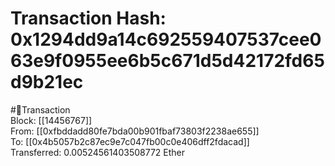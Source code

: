 
Transaction Hash: 0x1294dd9a14c692559407537cee063e9f0955ee6b5c671d5d42172fd65d9b21ec
====================================================================================
  
#💸Transaction  
Block: [[14456767]]  
From: [[0xfbddadd80fe7bda00b901fbaf73803f2238ae655]]  
To: [[0x4b5057b2c87ec9e7c047fb00c0e406dff2fdacad]]  
Transferred: 0.00524561403508772 Ether